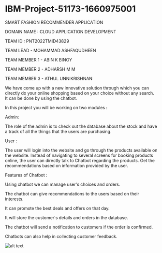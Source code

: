 # IBM-Project-51173-1660975001
SMART FASHION RECOMMENDER APPLICATION

DOMAIN NAME : CLOUD APPLICATION DEVELOPMENT

TEAM ID : PNT2022TMID43829

TEAM LEAD - MOHAMMAD ASHFAQUDHEEN

TEAM MEMBER 1 - ABIN K BINOY

TEAM MEMBER 2 - ADHARSH M M

TEAM MEMBER 3 - ATHUL UNNIKRISHNAN


We have come up with a new innovative solution through which you can directly do your online shopping based on your choice without any search. It can be done by using the chatbot.

In this project you will be working on two modules :



Admin:

The role of the admin is to check out the database about the stock and have a track of all the things that the users are purchasing.

User :

The user will login into the website and go through the products available on the website. Instead of navigating to several screens for booking products online, the user can directly talk to Chatbot regarding the products. Get the recommendations based on information provided by the user.

Features of Chatbot :

Using chatbot we can manage user's choices and orders.

The chatbot can give recommendations to the users based on their interests.

It can promote the best deals and offers on that day.

It will store the customer's details and orders in the database.

The chatbot will send a notification to customers if the order is confirmed.

Chatbots can also help in collecting customer feedback.

![alt text](https://lh5.googleusercontent.com/PPjoZsdcAXSw0saJAddKYq0KIadbBhzJRe6KYoqILUQuPnuUiDZcaN0jnyUL2do3GfID7AKQaYlhPU2Ph0GeKZ9Vs49fBfer4afyeMy0oRqlkpZKn-PZXGerLBlYZQ)
